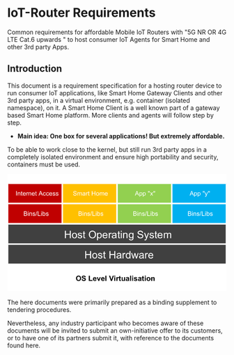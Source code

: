# IoT-Router Requirements
Common requirements for affordable Mobile IoT Routers with "5G NR OR 4G LTE Cat.6 upwards " to host consumer IoT Agents for Smart Home and other 3rd party Apps.

## Introduction

This document is a requirement specification for a hosting router device to run consumer IoT applications, like Smart Home Gateway Clients and other 3rd party apps, in a virtual environment, e.g. container (isolated namespace), on it. A Smart Home Client is a well known part of a gateway based Smart Home platform. More clients and agents will follow step by step.

- **Main idea: One box for several applications! But extremely affordable.** 

To be able to work close to the kernel, but still run 3rd party apps in a completely isolated environment and ensure high portability and security, containers must be used. 

![OS Level Virtualisation](OS%20Level%20Virtualisation.png)

The here documents were primarily prepared as a binding supplement to tendering procedures. 

Nevertheless, any industry participant who becomes aware of these documents will be invited to submit an own-initiative offer to its customers, or to have one of its partners submit it, with reference to the documents found here.
